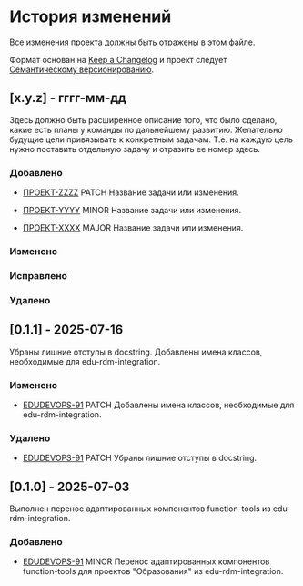 # История изменений

Все изменения проекта должны быть отражены в этом файле.

Формат основан на [Keep a Changelog](http://keepachangelog.com/)
и проект следует [Семантическому версионированию](http://semver.org/).

## [x.y.z] - гггг-мм-дд

Здесь должно быть расширенное описание того, что было сделано, какие есть планы у команды по дальнейшему развитию.
Желательно будущие цели привязывать к конкретным задачам. Т.е. на каждую цель нужно поставить отдельную задачу и
отразить ее номер здесь.

### Добавлено

- [ПРОЕКТ-ZZZZ](https://jira.bars.group/browse/ПРОЕКТ-ZZZZ)
  PATCH Название задачи или изменения.

- [ПРОЕКТ-YYYY](https://jira.bars.group/browse/ПРОЕКТ-YYYY)
  MINOR Название задачи или изменения.

- [ПРОЕКТ-XXXX](https://jira.bars.group/browse/ПРОЕКТ-XXXX)
  MAJOR Название задачи или изменения.

### Изменено

### Исправлено

### Удалено


## [0.1.1] - 2025-07-16

Убраны лишние отступы в docstring. Добавлены имена классов, необходимые для edu-rdm-integration.

### Изменено

- [EDUDEVOPS-91](https://jira.bars.group/browse/EDUDEVOPS-91)
  PATCH Добавлены имена классов, необходимые для edu-rdm-integration.

### Удалено

- [EDUDEVOPS-91](https://jira.bars.group/browse/EDUDEVOPS-91)
  PATCH Убраны лишние отступы в docstring.


## [0.1.0] - 2025-07-03

Выполнен перенос адаптированных компонентов function-tools из edu-rdm-integration.

### Добавлено

- [EDUDEVOPS-91](https://jira.bars.group/browse/EDUDEVOPS-91)
  MINOR Перенос адаптированных компонентов function-tools для проектов "Образования" из edu-rdm-integration.
